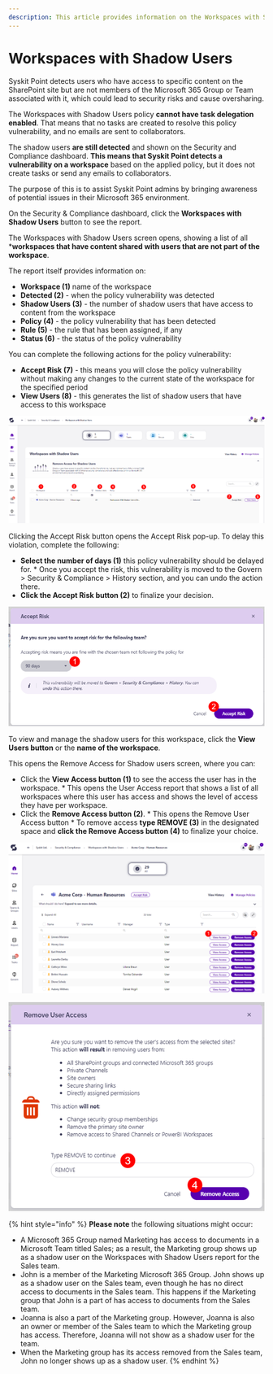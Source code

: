 ```yaml
---
description: This article provides information on the Workspaces with Shadow Users report.
---
```


# Workspaces with Shadow Users

Syskit Point detects users who have access to specific content on the SharePoint site but are not members of the Microsoft 365 Group or Team associated with it, which could lead to security risks and cause oversharing.

The Workspaces with Shadow Users policy **cannot have task delegation enabled**. That means that no tasks are created to resolve this policy vulnerability, and no emails are sent to collaborators.

The shadow users **are still detected** and shown on the Security and Compliance dashboard. **This means that Syskit Point detects a vulnerability on a workspace** based on the applied policy, but it does not create tasks or send any emails to collaborators.

The purpose of this is to assist Syskit Point admins by bringing awareness of potential issues in their Microsoft 365 environment.

On the Security & Compliance dashboard, click the **Workspaces with Shadow Users** button to see the report.

The Workspaces with Shadow Users screen opens, showing a list of all \***workspaces that have content shared with users that are not part of the workspace**.

The report itself provides information on:

* **Workspace (1)** name of the workspace
* **Detected (2)** - when the policy vulnerability was detected
* **Shadow Users (3)** - the number of shadow users that have access to content from the workspace
* **Policy (4)** - the policy vulnerability that has been detected
* **Rule (5)** - the rule that has been assigned, if any
* **Status (6)** - the status of the policy vulnerability

You can complete the following actions for the policy vulnerability:

* **Accept Risk (7)** - this means you will close the policy vulnerability without making any changes to the current state of the workspace for the specified period
* **View Users (8)** - this generates the list of shadow users that have access to this workspace

![Workspaces with Shadow Users](../../.gitbook/assets/security-compliance-checks-workspace-with-shadow-users.png)

Clicking the Accept Risk button opens the Accept Risk pop-up. To delay this violation, complete the following:

* **Select the number of days (1)** this policy vulnerability should be delayed for.   \* Once you accept the risk, this vulnerability is moved to the Govern > Security & Compliance > History section, and you can undo the action there.
* **Click the Accept Risk button (2)** to finalize your decision.

![Workspaces with Shadow Users - Accept Risk Action](../../.gitbook/assets/security-compliance-checks-shadow-users-accept-risk.png)

To view and manage the shadow users for this workspace, click the **View Users button** or the **name of the workspace**.

This opens the Remove Access for Shadow users screen, where you can:

* Click the **View Access button (1)** to see the access the user has in the workspace.   \* This opens the User Access report that shows a list of all workspaces where this user has access and shows the level of access they have per workspace.
* Click the **Remove Access button (2)**.   \* This opens the Remove User Access button   \* To remove access **type REMOVE (3)** in the designated space and **click the Remove Access button (4)** to finalize your choice.

![Workspaces with Shadow Users - Remove Access from Shadow Users Screen](../../.gitbook/assets/security-compliance-checks-shadow-users-access.png)

![Workspaces with Shadow Users - Remove Access](../../.gitbook/assets/security-compliance-checks-shadow-users-remove-access.png)

{% hint style="info" %}
**Please note** the following situations might occur:

* A Microsoft 365 Group named Marketing has access to documents in a Microsoft Team titled Sales; as a result, the Marketing group shows up as a shadow user on the Workspaces with Shadow Users report for the Sales team.
* John is a member of the Marketing Microsoft 365 Group. John shows up as a shadow user on the Sales team, even though he has no direct access to documents in the Sales team. This happens if the Marketing group that John is a part of has access to documents from the Sales team.
* Joanna is also a part of the Marketing group. However, Joanna is also an owner or member of the Sales team to which the Marketing group has access. Therefore, Joanna will not show as a shadow user for the team.
* When the Marketing group has its access removed from the Sales team, John no longer shows up as a shadow user.
{% endhint %}
